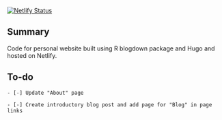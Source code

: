 [![Netlify Status](https://api.netlify.com/api/v1/badges/d5310fea-75f0-406b-baea-30658ab07680/deploy-status)](https://app.netlify.com/sites/alex-handy/deploys)  

Summary
-------

Code for personal website built using R blogdown package and Hugo and hosted on Netlify.   

To-do
-------

```
- [-] Update "About" page  

- [-] Create introductory blog post and add page for "Blog" in page links  

```


